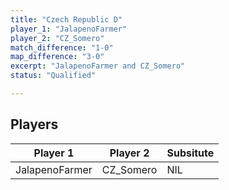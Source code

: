 ```yaml
---
title: "Czech Republic D"
player_1: "JalapenoFarmer"
player_2: "CZ_Somero"
match_difference: "1-0"
map_difference: "3-0"
excerpt: "JalapenoFarmer and CZ_Somero"
status: "Qualified"

---
```

## Players

| Player 1 | Player 2 | Subsitute |
| -- | -- | -- |
| JalapenoFarmer | CZ_Somero | NIL |

